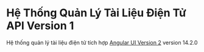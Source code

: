 # Hệ Thống Quản Lý Tài Liệu Điện Tử API Version 1
Hệ thống quản lý tài liệu điện tử tích hợp [Angular UI Version 2](https://github.com/phamtiendungcw/HeThongQuanLyTaiLieuDienTu_UI_V2) version 14.2.0
